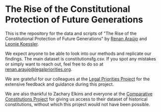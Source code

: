 # The Rise of the Constitutional Protection of Future Generations

This is  the repository for the data and scripts of "The Rise of the Constitutional Protection of Future Generations" by [Renan Araújo](araujorenan.com) and [Leonie Koessler](https://www.legalpriorities.org/team/leonie-koessler.html).

We expect anyone to be able to look into our methods and replicate our findings. The main dataset is constitutionsfg.csv. If you spot any mistakes or simply want to reach out, feel free to do so at renan.araujo@legalpriorities.org.

We are grateful for our colleagues at the [Legal Priorities Project](legalpriorities.org/) for the extensive feedback and guidance during this project.

We are also thankful to Zachary Elkins and everyone at the [Comparative Constitutions Project](https://comparativeconstitutionsproject.org/) for giving us access to their dataset of historical constitutions, without which this project would not have been possible.
